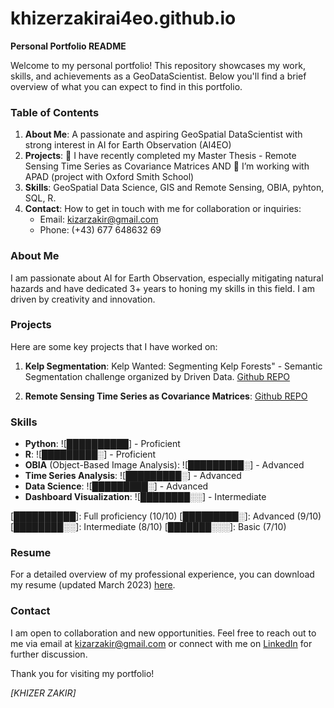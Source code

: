 # khizerzakirai4eo.github.io

**Personal Portfolio README**

Welcome to my personal portfolio! This repository showcases my work, skills, and achievements as a GeoDataScientist. Below you'll find a brief overview of what you can expect to find in this portfolio.

### Table of Contents

1. **About Me**: A passionate and aspiring GeoSpatial DataScientist with strong interest in AI for Earth Observation (AI4EO)
2. **Projects**: 🔭 I have recently completed my Master Thesis - Remote Sensing Time Series as Covariance Matrices AND 👯 I’m working with APAD (project with Oxford Smith School)
3. **Skills**: GeoSpatial Data Science, GIS and Remote Sensing, OBIA, pyhton, SQL, R.
4. **Contact**: How to get in touch with me for collaboration or inquiries:
      - Email: kizarzakir@gmail.com
      - Phone: (+43) 677 648632 69

### About Me

I am passionate about AI for Earth Observation, especially mitigating natural hazards and have dedicated 3+ years to honing my skills in this field. I am driven by creativity and innovation.

### Projects

Here are some key projects that I have worked on:

1. **Kelp Segmentation**: Kelp Wanted: Segmenting Kelp Forests" - Semantic Segmentation challenge organized by Driven Data. [Github REPO](https://github.com/khizerzakir/KelpSemanticSegmentation)
   
2. **Remote Sensing Time Series as Covariance Matrices**: [Github REPO](https://github.com/khizerzakir/thesis)


### Skills

- **Python**: ![██████████] - Proficient
- **R**: ![█████████░] - Proficient
- **OBIA** (Object-Based Image Analysis): ![█████████░] - Advanced
- **Time Series Analysis**: ![█████████░] - Advanced
- **Data Science**: ![█████████░] - Advanced
- **Dashboard Visualization**: ![████████░░] - Intermediate

[██████████]: Full proficiency (10/10)
[█████████░]: Advanced (9/10)
[████████░░]: Intermediate (8/10)
[███████░░░]: Basic (7/10)

### Resume

For a detailed overview of my professional experience, you can download my resume (updated March 2023) [here](https://drive.google.com/file/d/1CH2C1qcTGrejX48pN4JtNccexMUbUx4Y/view?usp=drive_link).

### Contact

I am open to collaboration and new opportunities. Feel free to reach out to me via email at [kizarzakir@gmail.com](kizarzakir@gmail.com) or connect with me on [LinkedIn](https://www.linkedin.com/in/khizer-zakir/) for further discussion.

Thank you for visiting my portfolio!

*[KHIZER ZAKIR]*
 
